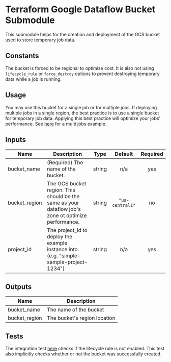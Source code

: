 # Terraform Google Dataflow Bucket Submodule

This submodule helps for the creation and deployment of the GCS bucket used to store temporary job data.

## Constants
The bucket is forced to be regional to optimize cost.
It is also not using `lifecycle_rule` or `force_destroy` options to prevent destroying temporary data while a job is running.


## Usage
You may use this bucket for a single job or for multiple jobs.
If deploying multiple jobs in a single region, the best practice is to use a single bucket for temporary job data.
Applying this best practice will optimize your jobs' performance.
See [here](../example/simple_example) for a multi jobs example.


[^]: (autogen_docs_start)

## Inputs

| Name | Description | Type | Default | Required |
|------|-------------|:----:|:-----:|:-----:|
| bucket\_name | (Required) The name of the bucket. | string | n/a | yes |
| bucket\_region | The GCS bucket region. This should be the same as your dataflow job's zone ot optimize performance. | string | `"us-central1"` | no |
| project\_id | The project_id to deploy the example instance into.  (e.g. "simple-sample-project-1234") | string | n/a | yes |

## Outputs

| Name | Description |
|------|-------------|
| bucket\_name | The name of the bucket |
| bucket\_region | The bucket's region location |

[^]: (autogen_docs_end)


## Tests

The integration test [here](../test/integration/simple_example/controls/gcloud.rb) checks if the lifecycle rule is not enabled.
This test also implicitly checks whether or not the bucket was successfully created.